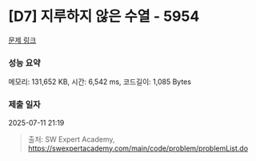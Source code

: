 # [D7] 지루하지 않은 수열 - 5954 

[문제 링크](https://swexpertacademy.com/main/code/problem/problemDetail.do?contestProbId=AWZ2Mq4aDFsDFAUQ) 

### 성능 요약

메모리: 131,652 KB, 시간: 6,542 ms, 코드길이: 1,085 Bytes

### 제출 일자

2025-07-11 21:19



> 출처: SW Expert Academy, https://swexpertacademy.com/main/code/problem/problemList.do